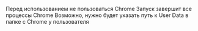 Перед использованием не пользоваться Chrome
Запуск завершит все процессы Chrome
Возможно, нужно будет указать путь к User Data в папке с Chrome у пользователя